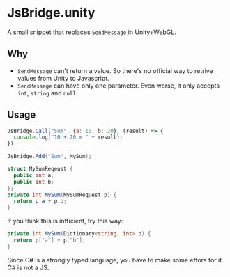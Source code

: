 JsBridge.unity
====

A small snippet that replaces `SendMessage` in Unity+WebGL.

Why
----
* `SendMessage` can't return a value. So there's no official way to retrive values from Unity to Javascript.
* `SendMessage` can have only one parameter. Even worse, it only accepts `int`, `string` and `null`.

Usage
----

```js
JsBridge.Call("Sum", {a: 10, b: 20}, (result) => {
  console.log("10 + 20 = " + result);
});
```

```cs
JsBridge.Add("Sum", MySum);

struct MySumReqeust {
  public int a;
  public int b;
};
private int MySum(MySumRequest p) {
  return p.a + p.b;
}
```

If you think this is infficient, try this way:
```cs
private int MySum(Dictionary<string, int> p) {
  return p["a"] + p["b"];
}
```

Since C# is a strongly typed language, you have to make some effors for it.<br>
C# is not a JS.
